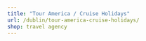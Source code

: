 ```yaml
---
title: "Tour America / Cruise Holidays"
url: /dublin/tour-america-cruise-holidays/
shop: travel agency
---
```

